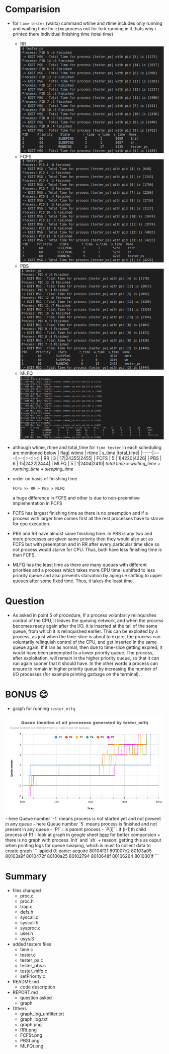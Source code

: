 
# Comparision

+ for `time tester` (waitx) command wtime and rtime includes only running and waiting time for `time` process not for fork running in it thats why i printed there individual finishing time (total time)  

    * RR <br/>
    <img src=./RRt.png><br/>
    * FCFS <br/>
    <img src=./FCFSt.png><br/>
    * PBS <br/>
    <img src=./PBSt.png><br/>
    * MLFQ <br/>
    <img src=./MLFQt.png><br/>
        
+ although wtime, rtime and total_time for `time tester` in each scheduling are mentioned below
    | flag| wtime | rtime | s_time |total_time|
    |-----|:---:|:--:|:--:|:-:|
    | RR | 3 | 17|24355|2455|
    | FCFS | 5 | 1|4220|4226|
    | PBS | 6 | 15|2422|2444|
    | MLFQ | 5 | 1|2404|2410|
    *total time = waiting_time + running_time + sleeping_time*

+ order on basis of finishing time
    ```
    FCFS >> RR > PBS > MLFQ
    ```
    a huge difference in FCFS and other is due to non-preemitive implementation in FCFS

+ FCFS has largest finishing time as there is no preemption and if a process with larger time comes first all the rest processes have to starve for cpu execution.

+ PBS and RR have almost same finishing time. In PBS is any two and more processes are given same priority then they would also act as FCFS but with preemption and in RR after every particular time slice so not process would starve for CPU. Thus, both have less finishing time is than FCFS.

+ MLFQ has the least time as there are many queues with different priorities and a process which takes more CPU time is shifted to less priority queue and also prevents starvation by aging i.e shifting to upper queues after some fixed time. Thus, it takes the least time.

# Question
+ As asked in point 5 of procedure, If a process voluntarily relinquishes control of the CPU, it leaves the queuing network, and when the process becomes ready again after the I/O, it is inserted at the tail of the same queue, from which it is relinquished earlier. This can be exploited by a process, as just when the time-slice is about to expire, the process can voluntarily relinquish control of the CPU, and get inserted in the same queue again. If it ran as normal, then due to time-slice getting expired, it would have been preempted to a lower priority queue. The process, after exploitation, will remain in the higher priority queue, so that it can run again sooner that it should have. In the other words a process can ensure
to remain in higher priority queue by increasing the number of I/O processes (for example printing garbage on the terminal).

# BONUS 😊
+ graph for running `tester_mlfq`
<img src="./graph.png">
    - here Queue number `-1` means process is not started yet and not present in any queue
    - here Queue number `5` means process is finished and not present in any queue
    - `P1` : is parent process 
    - `P[i]` : if (i-1)th child process of P1
    - look at graph in google sheet <a href="https://docs.google.com/spreadsheets/d/1Dnkm6cngu2IZWQG7na88abIMkkvPYsIs3mpoYt9Ic-0/edit?usp=sharing">here</a> for better comparision
+ there is no graph with process `init` and `sh`
    + reason: getting this as ouput when printing logs for queue swaping, which is must to collect data to create graph 
    ```
    lapicid 0: panic: acquire
    80104f31 801007c2 80103a05 80103a9f 8010472f 80100a25 80102794 8010648f 80106264 8010301f
    ```

# Summary
+ files changed
    + proc.c
    + proc.h
    + trap.c
    + defs.h
    + syscall.c
    + syscall.h
    + sysproc.c
    + user.h
    + usys.S
+ added testers files
    + time.c
    + tester.c
    + tester_ps.c
    + tester_pbs.c
    + tester_mlfq.c
    + setPriority.c
+ README.md
    + code description
+ REPORT.md
    + question asked
    + graph
+ Others 
    + graph_log_unfilter.txt 
    + graph_log.txt
    + graph.png 
    + RRt.png
    + FCFSt.png
    + PBSt.png
    + MLFQt.png

